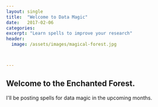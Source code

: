 ```yaml
---
layout: single
title:  "Welcome to Data Magic"
date:   2017-02-06
categories:
excerpt: "Learn spells to improve your research"
header:
  image: /assets/images/magical-forest.jpg



---
```


## Welcome to the Enchanted Forest.

I'll be posting spells for data magic in the upcoming months.
